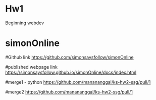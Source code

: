 # Hw1
Beginning webdev
# simonOnline

#Github link
https://github.com/simonsaysfollow/simonOnline

#published webpage link
https://simonsaysfollow.github.io/simonOnline/docs/index.html 

#merge1 - python
https://github.com/manananggal/ks-hw2-ssg/pull/1

#merge2
https://github.com/manananggal/ks-hw2-ssg/pull/1
